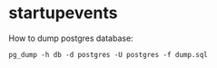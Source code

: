 # startupevents

How to dump postgres database:
```
pg_dump -h db -d postgres -U postgres -f dump.sql
```
